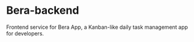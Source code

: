 # Bera-backend

Frontend service for Bera App, a Kanban-like daily task management app for developers.
